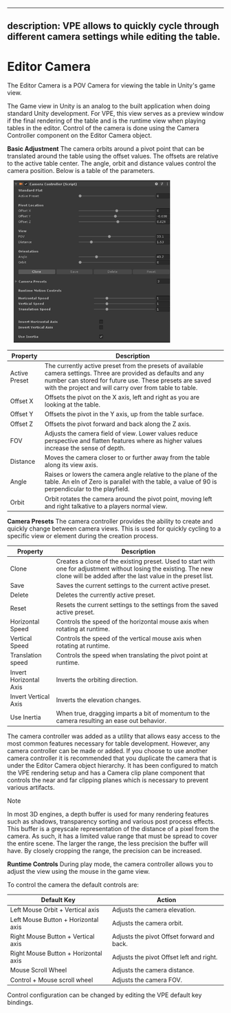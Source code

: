 

---
description: VPE allows to quickly cycle through different camera settings while editing the table.
---

# Editor Camera

The Editor Camera is a POV Camera for viewing the table in Unity's game view.  

The Game view in Unity is an analog to the built application when doing standard Unity development. For VPE, this view serves as a preview window if the final rendering of the table and is the runtime view when playing tables in the editor.  Control of the camera is done using the Camera Controller component on the Editor Camera object. 

**Basic Adjustment**
The camera orbits around a pivot point that can be translated around the table using the offset values.  The offsets are relative to the active table center.  The angle, orbit and distance values control the camera position.  Below is a table of the parameters.

<img src="camera-settings.png" width="364" class="img-responsive pull-right" style="margin-left: 15px">

|Property| Description |
|--|--|
| Active Preset | The currently active preset from the presets of available camera settings.  Three are provided as defaults and any number can  stored for future use.  These presets are saved with the project and will carry over from table to table.  |
|Offset X| Offsets the pivot on the X axis, left and right as you are looking at the table.|
|Offset Y| Offsets the pivot in the Y axis, up from the table surface. |
|Offset Z| Offsets the pivot forward and back along the Z axis.|
|FOV| Adjusts the camera field of view.  Lower values reduce perspective and flatten features where as higher values increase the sense of depth.|
|Distance| Moves the camera closer to or further away from the table along its view axis.|
|Angle| Raises or lowers the camera angle relative to the plane of the table. An eln of Zero is parallel with the table, a value of 90 is perpendicular to the playfield.|
|Orbit| Orbit rotates the camera around the pivot point, moving left and right talkative to a players normal view.|

**Camera Presets**
The camera controller provides the ability to create and quickly change between camera views.  This is used for quickly cycling to a specific view or element during the creation process.

|Property | Description |
|--|--|
|Clone| Creates a clone of the existing preset. Used to start with one for adjustment without losing the existing.  The new clone will be added after the last value in the preset list.|
|Save| Saves the current settings to the current active preset. | 
|Delete| Deletes the currently active preset. |
|Reset | Resets the current settings to the settings from the saved active preset.|
|Horizontal Speed| Controls the speed of the horizontal mouse axis when rotating at runtime.|
|Vertical Speed | Controls the speed of the vertical mouse axis when rotating at runtime. | 
|Translation speed| Controls the speed when translating the pivot point at runtime.|
|Invert Horizontal Axis| Inverts the orbiting direction.|
|Invert Vertical Axis| Inverts the elevation changes.|
|Use Inertia| When true, dragging imparts a bit of momentum to the camera resulting an ease out behavior.|


The camera controller was added as a utility that allows easy access to the most common features necessary for table development.  However, any camera controller can be made or added.  If you choose to use another camera controller it is recommended that you duplicate the camera that is under the Editor Camera object hierarchy.  It has been configured to match the VPE rendering setup and has a Camera clip plane component that controls the near and far clipping planes which is necessary to prevent various artifacts. 

> [!note]
> In most 3D engines, a depth buffer is used for many rendering features such as shadows, transparency sorting and various post process effects. This buffer is a greyscale representation of the distance of a pixel from the camera.
> As such, it has a limited value range that must be spread to cover the entire scene. The larger the range, the less precision the buffer will have. By closely cropping the range, the precision can be increased.


 **Runtime Controls**
During play mode, the camera controller allows you to adjust the view using the mouse in the game view.  

To control the camera the default controls are:

|Default Key| Action |
|--|--|
| Left Mouse Orbit + Vertical axis | Adjusts the camera elevation.|
|Left Mouse Button + Horizontal axis| Adjusts the camera orbit.|
|Right Mouse Button + Vertical axis| Adjusts the pivot Offset forward and back.|
|Right Mouse Button + Horizontal axis| Adjusts the pivot Offset left and right.|
|Mouse Scroll Wheel| Adjusts the camera distance.|
|Control + Mouse scroll wheel| Adjusts the camera FOV.|

Control configuration can be changed by editing the VPE default key bindings.

